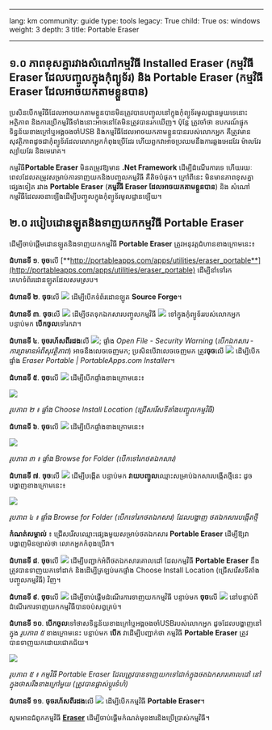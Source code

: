 

---

lang: km
community: guide
type: tools
legacy: True
child: True
os: windows
weight: 3
depth: 3
title: Portable Eraser

---

## ១.០ ភាពខុសគ្នារវាងសំណៅកម្មវិធី Installed Eraser (កម្មវិធី Eraser ដែលបញ្ចូលក្នុងកុំព្យូទ័រ) និង Portable Eraser (កម្មវិធី Eraser ដែលអាចយកតាមខ្លួនបាន) ##

ប្រសិនបើកម្មវិធីដែលអាចយកតាមខ្លួនបានមិនត្រូវបានបញ្ចូលនៅក្នុងកុំព្យូទ័រមូលដ្ឋានមួយទេនោះ  អត្ថិភាព និងការប្រើកម្មវិធីទាំងនោះអាចនៅតែមិនត្រូវបានរកឃើញ។ ប៉ុន្តែ ត្រូវចាំថា ឧបករណ៍ផ្ទុកទិន្នន័យខាងក្រៅឬអង្គចងចាំUSB និងកម្មវិធីដែលអាចយកតាមខ្លួនបានរបស់លោកអ្នក គឺត្រូវមានសុវត្ថិភាពដូចជាកុំព្យូទ័រដែលលោកអ្នកកំពុងប្រើដែរ ហើយពួកវាអាចប្រឈមនឹងការឆ្លងអេដវែរ ម៉ាលវែរ ស្ប៉ាយវែរ និងមេរោគ។

កម្មវិធី**Portable Eraser** មិនតម្រូវឱ្យមាន **.Net Framework** ដើម្បីដំណើរការទេ ហើយរយៈពេលដែលតម្រូវសម្រាប់ការទាញយកនិងបញ្ចូលកម្មវិធី គឺតិចបំផុត។ ក្រៅពីនេះ មិនមានភាពខុសគ្នាផ្សេងទៀត រវាង **Portable Eraser** (**កម្មវិធី Eraser ដែលអាចយកតាមខ្លួនបាន**) និង សំណៅកម្មវិធីដែលរចនាឡើងដើម្បីបញ្ចូលក្នុងកុំព្យូទ័រមូលដ្ឋានឡើយ។

## ២.០ របៀបដោនឡូតនិងទាញយកកម្មវិធី Portable Eraser ##

ដើម្បីចាប់ផ្តើមដោនឡូតនិងទាញយកកម្មវិធី **Portable Eraser** ត្រូវអនុវត្តជំហានខាងក្រោមនេះ៖

**ជំហានទី ១**. **ចុច**លើ [**http://portableapps.com/apps/utilities/eraser_portable**](http://portableapps.com/apps/utilities/eraser_portable) ដើម្បីនាំទៅរកគេហទំព័រដោនឡូតដែលសមស្រប។

**ជំហានទី ២**. **ចុច**លើ ![](/sbox/screen/eraserportable-en/01.png) ដើម្បីបើកទំព័រដោនឡូត **Source Forge**។

**ជំហានទី ៣**. **ចុច**លើ ![](/sbox/screen/eraserportable-en/02.png) ដើម្បីថតទុកឯកសារបញ្ចូលកម្មវិធី ![](/sbox/screen/eraserportable-en/03.png) ទៅក្នុងកុំព្យូទ័ររបស់លោកអ្នក បន្ទាប់មក  **បើកចូល**ទៅរកវា។

**ជំហានទី ៤**. **ចុចរហ័សពីរដង**លើ ![](/sbox/screen/eraserportable-en/03.png); ផ្ទាំង *Open File - Security Warning* (*បើកឯកសារ - ការព្រមានអំពីសុវត្ថិភាព*) អាចនឹងលេចចេញមក; ប្រសិនបើវាលេចចេញមក ត្រូវ**ចុច**លើ ![](/sbox/screen/eraserportable-en/04.png) ដើម្បីបើកផ្ទាំង *Eraser Portable | PortableApps.com Installer*។

**ជំហានទី ៥**. **ចុច**លើ ![](/sbox/screen/eraserportable-en/06.png) ដើម្បីបើកផ្ទាំងខាងក្រោមនេះ៖

![](/sbox/screen/eraserportable-en/07.png)

*រូបភាព ២ ៖ ផ្ទាំង Choose Install Location (ជ្រើសរើសទីតាំងបញ្ចូលកម្មវិធី)*

**ជំហានទី ៦**. **ចុច**លើ ![](/sbox/screen/eraserportable-en/08.png) ដើម្បីបើកផ្ទាំងខាងក្រោមនេះ៖

![](/sbox/screen/eraserportable-en/09.png)

*រូបភាព ៣ ៖ ផ្ទាំង Browse for Folder (បើកទៅរកថតឯកសារ)*

**ជំហានទី ៧**. **ចុច**លើ ![](/sbox/screen/eraserportable-en/10.png) ដើម្បីបង្កើត បន្ទាប់មក **វាយបញ្ចូល**ឈ្មោះសម្រាប់ឯកសារបង្កើតថ្មីនេះ ដូចបង្ហាញខាងក្រោមនេះ៖

![](/sbox/screen/eraserportable-en/11.png)

*រូបភាព ៤ ៖ ផ្ទាំង Browse for Folder (បើកទៅរកថតឯកសារ) ដែលបង្ហាញ ថតឯកសារបង្កើតថ្មី*

**កំណត់សម្គាល់** ៖ ជ្រើសរើសឈ្មោះផ្សេងមួយសម្រាប់ថតឯកសារ **Portable Eraser** ដើម្បីឱ្យវាបង្ហាញមិនច្បាស់ថា លោកអ្នកកំពុងប្រើវា។

**ជំហានទី ៨**. **ចុច**លើ ![](/sbox/screen/eraserportable-en/12.png) ដើម្បីបញ្ជាក់អំពីថតឯកសារគោលដៅ ដែលកម្មវិធី **Portable Eraser** នឹងត្រូវបានទាញយកទៅដាក់ និងដើម្បីត្រឡប់មកផ្ទាំង Choose Install Location (ជ្រើសរើសទីតាំងបញ្ចូលកម្មវិធី) វិញ។

**ជំហានទី ៩**. **ចុច**លើ ![](/sbox/screen/eraserportable-en/13.png) ដើម្បីចាប់ផ្តើមដំណើរការទាញយកកម្មវិធី បន្ទាប់មក **ចុច**លើ ![](/sbox/screen/eraserportable-en/14.png) នៅបន្ទាប់ពីដំណើរការទាញយកកម្មវិធីបានចប់សព្វគ្រប់។

**ជំហានទី ១០**. **បើកចូល**ទៅថាសទិន្នន័យខាងក្រៅឬអង្គចងចាំUSBរបស់លោកអ្នក ដូចដែលបង្ហាញនៅក្នុង *រូបភាព ៥* ខាងក្រោមនេះ បន្ទាប់មក **បើក** វាដើម្បីបញ្ជាក់ថា កម្មវិធី **Portable Eraser** ត្រូវបានទាញយកដោយជោគជ័យ។

![](/sbox/screen/eraserportable-en/15.png)

*រូបភាព ៥ ៖ កម្មវិធី Portable Eraser ដែលត្រូវបានទាញយកទៅដាក់ក្នុងថតឯកសារគោលដៅ នៅក្នុងថាសរឹងខាងក្រៅមួយ (ត្រូវបានផ្លាស់ប្តូរទំហំ)*

**ជំហានទី ១១**. **ចុចរហ័សពីរដង**លើ ![](/sbox/screen/eraserportable-en/16.png) ដើម្បីបើកកម្មវិធី **Portable Eraser**។

សូមអានជំពូកកម្មវិធី [**Eraser**](/km/eraser_main) ដើម្បីចាប់ផ្តើមកំណត់មុខងារនិងប្រើប្រាស់កម្មវិធី។


